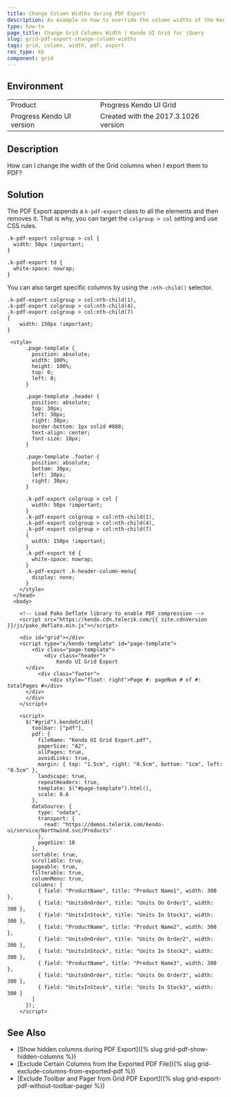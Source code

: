 ```yaml
---
title: Change Column Widths during PDF Export
description: An example on how to override the column widths of the Kendo UI Grid for PDF Export.
type: how-to
page_title: Change Grid Columns Width | Kendo UI Grid for jQuery
slug: grid-pdf-export-change-column-widths
tags: grid, column, width, pdf, export
res_type: kb
component: grid
---
```


## Environment

<table>
 <tr>
  <td>Product</td>
  <td>Progress Kendo UI Grid</td>
 </tr>
 <tr>
  <td>Progress Kendo UI version</td>
  <td>Created with the 2017.3.1026 version</td>
 </tr>
</table>

## Description

How can I change the width of the Grid columns when I export them to PDF?

## Solution

The PDF Export appends a `k-pdf-export` class to all the elements and then removes it. That is why, you can target the `colgroup > col` setting and use CSS rules.  

```
.k-pdf-export colgroup > col {
  width: 50px !important;        
}

.k-pdf-export td {
  white-space: nowrap;
}
```

You can also target specific columns by using the `:nth-child()` selector.

```
.k-pdf-export colgroup > col:nth-child(1),
.k-pdf-export colgroup > col:nth-child(4),
.k-pdf-export colgroup > col:nth-child(7)
{
    width: 150px !important;        
}
```

```dojo
 <style>
      .page-template {
        position: absolute;
        width: 100%;
        height: 100%;
        top: 0;
        left: 0;
      }

      .page-template .header {
        position: absolute;
        top: 30px;
        left: 30px;
        right: 30px;
        border-bottom: 1px solid #888;
        text-align: center;
        font-size: 18px;
      }

      .page-template .footer {
        position: absolute;
        bottom: 30px;
        left: 30px;
        right: 30px;
      }

      .k-pdf-export colgroup > col {
        width: 50px !important;        
      }
      .k-pdf-export colgroup > col:nth-child(1),
      .k-pdf-export colgroup > col:nth-child(4),
      .k-pdf-export colgroup > col:nth-child(7)
      {
        width: 150px !important;        
      }
      .k-pdf-export td {
        white-space: nowrap;
      }
      .k-pdf-export .k-header-column-menu{
        display: none;
      }
    </style>
  </head>
  <body>

    <!-- Load Pako Deflate library to enable PDF compression -->
    <script src="https://kendo.cdn.telerik.com/{{ site.cdnVersion }}/js/pako_deflate.min.js"></script>

    <div id="grid"></div>
    <script type="x/kendo-template" id="page-template">
    	<div class="page-template">
      		<div class="header">
          		Kendo UI Grid Export
      </div>
          <div class="footer">
              <div style="float: right">Page #: pageNum # of #: totalPages #</div>
      </div>
      </div>
    </script>

    <script>
      $("#grid").kendoGrid({
        toolbar: ["pdf"],
        pdf: {
          fileName: "Kendo UI Grid Export.pdf",
          paperSize: "A2",
          allPages: true,
          avoidLinks: true,
          margin: { top: "1.5cm", right: "0.5cm", bottom: "1cm", left: "0.5cm" },
          landscape: true,
          repeatHeaders: true,
          template: $("#page-template").html(),
          scale: 0.6
        },
        dataSource: {
          type: "odata",
          transport: {
            read: "https://demos.telerik.com/kendo-ui/service/Northwind.svc/Products"
          },
          pageSize: 10
        },
        sortable: true,
        scrollable: true,
        pageable: true,
        filterable: true,
        columnMenu: true,
        columns: [
          { field: "ProductName", title: "Product Name1", width: 300 },
          { field: "UnitsOnOrder", title: "Units On Order1", width: 300 },
          { field: "UnitsInStock", title: "Units In Stock1", width: 300 },
          { field: "ProductName", title: "Product Name2", width: 300 },
          { field: "UnitsOnOrder", title: "Units On Order2", width: 300 },
          { field: "UnitsInStock", title: "Units In Stock2", width: 300 },
          { field: "ProductName", title: "Product Name3", width: 300 },
          { field: "UnitsOnOrder", title: "Units On Order3", width: 300 },
          { field: "UnitsInStock", title: "Units In Stock3", width: 300 }
        ]
      });
    </script>
```

## See Also

* [Show hidden columns during PDF Export]({% slug grid-pdf-show-hidden-columns %})
* [Exclude Certain Columns from the Exported PDF File]({% slug grid-exclude-columns-from-exported-pdf %})
* [Exclude Toolbar and Pager from Grid PDF Export]({% slug grid-export-pdf-without-toolbar-pager %})
